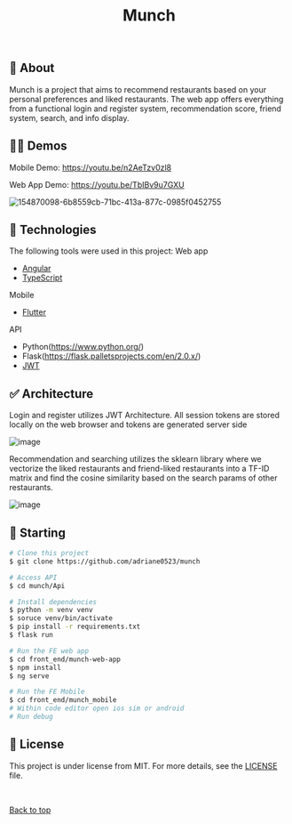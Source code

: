 <h1 align="center">Munch</h1>

<br>

## :dart: About ##

Munch is a project that aims to recommend restaurants based on your personal preferences and liked restaurants.
The web app offers everything from a functional login and register system, recommendation score, friend system, search, and info display.

## 💂‍♂️ Demos ##
Mobile Demo:
https://youtu.be/n2AeTzv0zl8

Web App Demo:
https://youtu.be/TbIBv9u7GXU


![154870098-6b8559cb-71bc-413a-877c-0985f0452755](https://user-images.githubusercontent.com/38186787/154870118-59677dc4-4583-41da-bd72-f2eaf1e268d0.png)


## :rocket: Technologies ##

The following tools were used in this project:
Web app
- [Angular](https://angular.io/)
- [TypeScript](https://www.typescriptlang.org/)

Mobile
- [Flutter](https://flutter.dev)

API
- Python(https://www.python.org/)
- Flask(https://flask.palletsprojects.com/en/2.0.x/)
- [JWT](https://pyjwt.readthedocs.io/en/stable/)


## :white_check_mark: Architecture ##
Login and register utilizes JWT Architecture. All session tokens are stored locally on the web browser and tokens are generated server side

 ![image](https://user-images.githubusercontent.com/38186787/154869758-e7fff702-31b5-4e35-bb1f-4cc86f438280.png)
 
Recommendation and searching utilizes the sklearn library where we vectorize the liked restaurants and friend-liked restaurants into a TF-ID matrix and find the cosine similarity based on the search params of other restaurants.

![image](https://user-images.githubusercontent.com/38186787/154869982-11fa4afb-9e4a-40bd-8ade-1e8d2bc3bcee.png)


## :checkered_flag: Starting ##

```bash
# Clone this project
$ git clone https://github.com/adriane0523/munch

# Access API
$ cd munch/Api

# Install dependencies
$ python -m venv venv
$ soruce venv/bin/activate
$ pip install -r requirements.txt
$ flask run

# Run the FE web app
$ cd front_end/munch-web-app
$ npm install 
$ ng serve

# Run the FE Mobile
$ cd front_end/munch_mobile
# Within code editor open ios sim or android
# Run debug

```

## :memo: License ##

This project is under license from MIT. For more details, see the [LICENSE](LICENSE.md) file.

&#xa0;

<a href="#top">Back to top</a>
